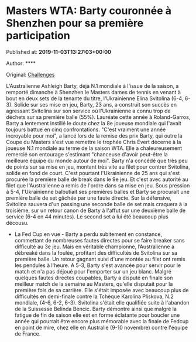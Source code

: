 
# Masters WTA: Barty couronnée à Shenzhen pour sa première participation

Published at: **2019-11-03T13:27:03+00:00**

Author: ****

Original: [Challenges](https://www.challenges.fr/sport/masters-wta-barty-couronnee-a-shenzhen-pour-sa-premiere-participation_682965)

L'Australienne Ashleigh Barty, déjà N.1 mondiale à l'issue de la saison, a remporté dimanche à Shenzhen le Masters dames de tennis en venant à bout en deux sets de la tenante du titre, l'Ukrainienne Elina Svitolina (6-4, 6-3).
Solide sur ses mise en jeu, Barty, 23 ans, a construit son succès en agressant Svitolina sur son service où l'Ukrainienne a connu trop de déchets sur sa première balle (55%).
Lauréate cette année à Roland-Garros, Barty a lentement instillé le doute chez la 8e joueuse mondiale qui l'avait toujours battue en cinq confrontations.
"C'est vraiment une année incroyable pour moi", a lancé lors de la remise des prix Barty, qui outre la Coupe du Masters s'est vue remettre le trophée Chris Evert décerné à la joueuse N.1 mondiale au terme de la saison WTA.
Elle a chaleureusement remercié son entourage s'estimant "chanceuse d'avoir peut-être la meilleure équipe du monde autour de moi".
Barty n'a concédé que très peu de points sur sa mise en jeu, montant très vite au filet pour contrer Svitolina, solide en fond de court.
C'est pourtant l'Ukrainienne de 25 ans qui s'est procurée la première balle de break dans le 9e jeu. Et c'est avec autorité au filet que l'Australienne a remis de l'ordre dans sa mise en jeu.
Sous pression à 5-4, l'Ukrainienne balbutiait ses premières balles et Barty se procurait une première balle de set gâchée par une faute directe.
Sur la défensive, Svitolina sauvera d'un passing une seconde balle de set mais craquera à la troisième, sur un retour canon de Barty à l'affut sur une deuxième balle de service (6-4 en 44 minutes).
Le second set a lui été beaucoup plus décousu.
- La Fed Cup en vue -
Barty a perdu subitement en constance, commettant de nombreuses fautes directes pour se faire breaker sans difficulté au 3e jeu.
Mais en véritable championne, l’Australienne a débreaké dans la foulée, profitant des difficultés de Svitolina sur sa première balle. Un retour gagnant suivi d'une montée au filet ont remis les pendules à l'heure.
A 5-3, Barty s'est avancée pour servir pour le match et n'a pas déjoué pour l'emporter sur un jeu blanc.
Malgré quelques fautes directes coupables, Barty a disputé en finale son meilleur match de la semaine au Masters, qu'elle disputait pour la première fois de sa carrière.
Elle s'était imposée avec beaucoup plus de difficultés en demi-finale contre la Tchèque Karolina Pliskova, N.2 mondiale, (4-6, 6-2, 6-3). Svitolina s'était elle qualifiée suite à l'abandon de la Suissesse Belinda Bencic.
Barty démontre ainsi que malgré la fatigue de fin de saison elle est en forme éclatante pour boucler une année qui pourrait être encore plus mémorable avec la finale de Fedcup en point de mire, chez elle en Australie (9-10 novembre) contre l'équipe de France.
